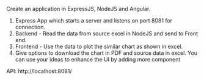 Create an application in ExpressJS, NodeJS and Angular.
1. Express App which starts a server and listens on port 8081 for connection.
2. Backend - Read the data from source excel in NodeJS and send to Front end.
3. Frontend - Use the data to plot the similar chart as shown in excel.
4. Give options to download the chart in PDF and source data in excel.
You can use your ideas to enhance the UI by adding more component

API:
http://localhost:8081/